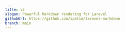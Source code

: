 ```yaml
---
title: v5
slogan: Powerful Markdown rendering for Laravel
githubUrl: https://github.com/spatie/laravel-markdown
branch: main
---
```

